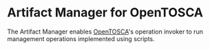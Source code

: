 # Artifact Manager for OpenTOSCA

The Artifact Manager enables [OpenTOSCA](http://www.opentosca.org)'s operation invoker to run management operations implemented using scripts.